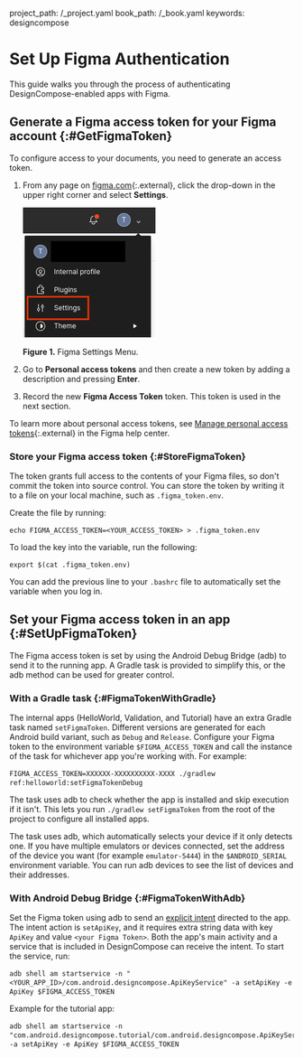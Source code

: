 project_path: /_project.yaml
book_path: /_book.yaml
keywords: designcompose

# Set Up Figma Authentication

This guide walks you through the process of authenticating DesignCompose-enabled
apps with Figma.

## Generate a Figma access token for your Figma account {:#GetFigmaToken}

To configure access to your documents, you need to generate an access token.

1.  From any page on [figma.com][1]{:.external}, click the drop-down in the
    upper right corner and select **Settings**.

    ![Settings](mediacomposere--jvzkvorv2nc.png)

    **Figure 1.** Figma Settings Menu.

1.  Go to **Personal access tokens** and then create a new token by adding a
    description and pressing **Enter**.

1.  Record the new **Figma Access Token** token. This token is used in the next
    section.

To learn more about personal access tokens, see [Manage personal access
tokens][2]{:.external} in the Figma help center.

### Store your Figma access token {:#StoreFigmaToken}

The token grants full access to the contents of your Figma files, so don't
commit the token into source control. You can store the token by writing it to a
file on your local machine, such as `.figma_token.env`.

Create the file by running:

```posix-terminal
echo FIGMA_ACCESS_TOKEN=<YOUR_ACCESS_TOKEN> > .figma_token.env
```

To load the key into the variable, run the following:

```posix-terminal
export $(cat .figma_token.env)
```

You can add the previous line to your `.bashrc` file to automatically set the
variable when you log in.

## Set your Figma access token in an app {:#SetUpFigmaToken}

The Figma access token is set by using the Android Debug Bridge (adb) to send it
to the running app. A Gradle task is provided to simplify this, or the adb
method can be used for greater control.

### With a Gradle task {:#FigmaTokenWithGradle}

The internal apps (HelloWorld, Validation, and Tutorial) have an extra Gradle
task named `setFigmaToken`. Different versions are generated for each Android
build variant, such as `Debug` and `Release`. Configure your Figma token to the
environment variable `$FIGMA_ACCESS_TOKEN` and call the instance of the task for
whichever app you're working with. For example:

```posix-terminal
FIGMA_ACCESS_TOKEN=XXXXXX-XXXXXXXXXX-XXXX ./gradlew ref:helloworld:setFigmaTokenDebug
```

The task uses adb to check whether the app is installed and skip execution if it
isn't. This lets you run `./gradlew setFigmaToken` from the root of the project
to configure all installed apps.

The task uses adb, which automatically selects your device if it only detects
one. If you have multiple emulators or devices connected, set the address of the
device you want (for example `emulator-5444`) in the `$ANDROID_SERIAL`
environment variable. You can run adb devices to see the list of devices and
their addresses.

### With Android Debug Bridge {:#FigmaTokenWithAdb}

Set the Figma token using adb to send an [explicit intent][3] directed to the
app. The intent action is `setApiKey`, and it requires extra string data with
key `ApiKey` and value `<your Figma Token>`. Both the app's main activity and a
service that is included in DesignCompose can receive the intent. To start the
service, run:

```posix-terminal
adb shell am startservice -n "<YOUR_APP_ID>/com.android.designcompose.ApiKeyService" -a setApiKey -e ApiKey $FIGMA_ACCESS_TOKEN
```

Example for the tutorial app:

```posix-terminal
adb shell am startservice -n "com.android.designcompose.tutorial/com.android.designcompose.ApiKeyService" -a setApiKey -e ApiKey $FIGMA_ACCESS_TOKEN
```

[1]: https://www.figma.com
[2]: https://help.figma.com/hc/en-us/articles/8085703771159-Manage-personal-access-tokens
[3]: /guide/components/intents-filters#Types
